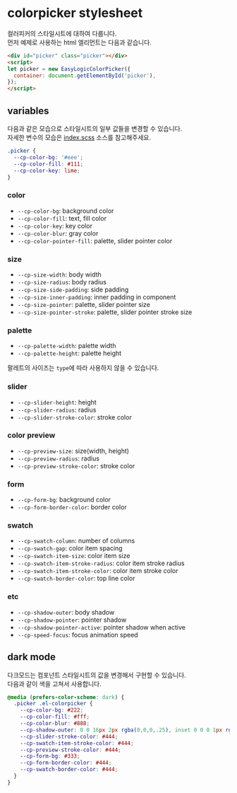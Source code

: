 # colorpicker stylesheet

컬러피커의 스타일시트에 대하여 다룹니다.  
먼저 예제로 사용하는 html 엘리먼트는 다음과 같습니다.

```html
<div id="picker" class="picker"></div>
<script>
let picker = new EasyLogicColorPicker({
  container: document.getElementById('picker'),
});
</script>
```


## variables

다음과 같은 모습으로 스타일시트의 일부 값들을 변경할 수 있습니다.  
자세한 변수의 모습은 [index.scss](https://github.com/easylogic/colorpicker/blob/main/src/scss/index.scss) 소스를 참고해주세요.

```css
.picker {
  --cp-color-bg: '#eee';
  --cp-color-fill: #111;
  --cp-color-key: lime;
}
```

### color

- `--cp-color-bg`: background color
- `--cp-color-fill`: text, fill color
- `--cp-color-key`: key color
- `--cp-color-blur`: gray color
- `--cp-color-pointer-fill`: palette, slider pointer color

### size

- `--cp-size-width`: body width
- `--cp-size-radius`: body radius
- `--cp-size-side-padding`: side padding
- `--cp-size-inner-padding`: inner padding in component
- `--cp-size-pointer`: palette, slider pointer size
- `--cp-size-pointer-stroke`: palette, slider pointer stroke size

### palette

- `--cp-palette-width`: palette width
- `--cp-palette-height`: palette height

팔레트의 사이즈는 `type`에 따라 사용하지 않을 수 있습니다.

### slider

- `--cp-slider-height`: height
- `--cp-slider-radius`: radius
- `--cp-slider-stroke-color`: stroke color

### color preview

- `--cp-preview-size`: size(width, height)
- `--cp-preview-radius`: radius
- `--cp-preview-stroke-color`: stroke color

### form

- `--cp-form-bg`: background color
- `--cp-form-border-color`: border color

### swatch

- `--cp-swatch-column`: number of columns
- `--cp-swatch-gap`: color item spacing
- `--cp-swatch-item-size`: color item size
- `--cp-swatch-item-stroke-radius`: color item stroke radius
- `--cp-swatch-item-stroke-color`: color item stroke color
- `--cp-swatch-border-color`: top line color

### etc

- `--cp-shadow-outer`: body shadow
- `--cp-shadow-pointer`: pointer shadow
- `--cp-shadow-pointer-active`: pointer shadow when active
- `--cp-speed-focus`: focus animation speed


## dark mode

다크모드는 컴포넌트 스타일시트의 값을 변경해서 구현할 수 있습니다.  
다음과 같이 색을 고쳐서 사용합니다.

```css
@media (prefers-color-scheme: dark) {
  .picker .el-colorpicker {
    --cp-color-bg: #222;
    --cp-color-fill: #fff;
    --cp-color-blur: #888;
    --cp-shadow-outer: 0 0 16px 2px rgba(0,0,0,.25), inset 0 0 0 1px rgba(0,0,0,.25);
    --cp-slider-stroke-color: #444;
    --cp-swatch-item-stroke-color: #444;
    --cp-preview-stroke-color: #444;
    --cp-form-bg: #333;
    --cp-form-border-color: #444;
    --cp-swatch-border-color: #444;
  }
}
```
